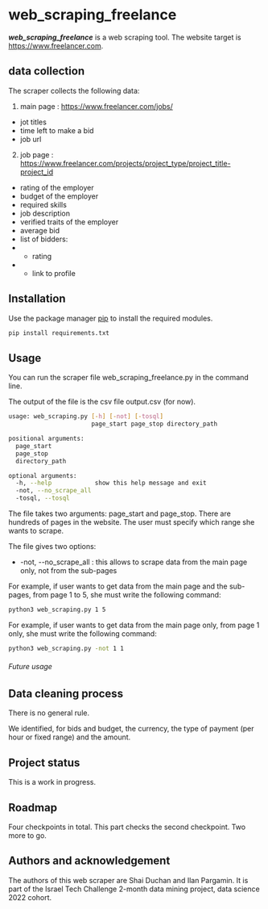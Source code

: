 

# web_scraping_freelance

***web_scraping_freelance*** is a web scraping tool. The website target is https://www.freelancer.com. 

## data collection
The scraper collects the following data:
1. main page : https://www.freelancer.com/jobs/
- jot titles
- time left to make a bid
 - job url
2. job page : https://www.freelancer.com/projects/project_type/project_title-project_id 
- rating of the employer
- budget of the employer
- required skills
- job description
- verified traits of the employer
- average bid
- list of bidders:
-    * rating
-    * link to profile


## Installation

Use the package manager [pip](https://pip.pypa.io/en/stable/) to install the required modules.

```bash
pip install requirements.txt
```

## Usage

You can run the scraper file web_scraping_freelance.py in the command line. 

The output of the file is the csv file output.csv (for now).
```bash
usage: web_scraping.py [-h] [-not] [-tosql]
                       page_start page_stop directory_path

positional arguments:
  page_start
  page_stop
  directory_path

optional arguments:
  -h, --help            show this help message and exit
  -not, --no_scrape_all
  -tosql, --tosql
```

The file takes two arguments: page_start and page_stop. There are hundreds of pages in the website. The user must specify which range she wants to scrape.

The file gives two options:
* -not, --no_scrape_all : this allows to scrape data from the main page only, not from the sub-pages

For example, if user wants to get  data from the main page and the sub-pages, from page 1 to 5, she must write the following command:
```bash
python3 web_scraping.py 1 5
```

For example, if user wants to get data from the main page only, from page 1 only, she must write the following command:
```bash
python3 web_scraping.py -not 1 1
```


###### Future usage

## Data cleaning process
There is no general rule.

We identified, for bids and budget, the currency, the type of payment (per hour or fixed range) and the amount.

## Project status
This is a work in progress.

## Roadmap
Four checkpoints in total.
This part checks the second checkpoint. Two more to go.

## Authors and acknowledgement 
The authors of this web scraper are Shai Duchan and Ilan Pargamin.
It is part of the Israel Tech Challenge 2-month data mining project, data science 2022 cohort.